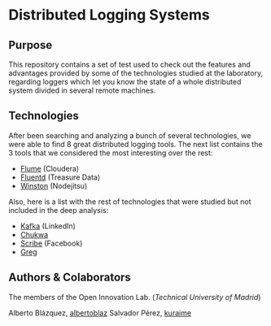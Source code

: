 Distributed Logging Systems
===========================

## Purpose
This repository contains a set of test used to check out the features and advantages provided by some of the technologies studied at the laboratory, regarding loggers which let you know the state of a whole distributed system divided in several remote machines.



## Technologies

After been searching and analyzing a bunch of several technologies, we were able to find 8 great distributed logging tools.
The next list contains the 3 tools that we considered the most interesting over the rest:

* [Flume](https://github.com/cloudera/flume) (Cloudera) 
* [Fluentd](https://github.com/fluent/fluentd/) (Treasure Data)
* [Winston](https://github.com/flatiron/winston/) (Nodejitsu)

Also, here is a list with the rest of technologies that were studied but not included in the deep analysis:

* [Kafka](https://github.com/apache/kafka) (LinkedIn)
* [Chukwa](https://github.com/apache/chukwa)
* [Scribe](https://github.com/facebook/scribe) (Facebook)
* [Greg](https://github.com/jkff/greg)



## Authors & Colaborators

The members of the Open Innovation Lab. (*Technical University of Madrid*)

Alberto Blázquez, [albertoblaz](https://github.com/albertoblaz)
Salvador Pérez, [kuraime](https://github.com/kuraime)


